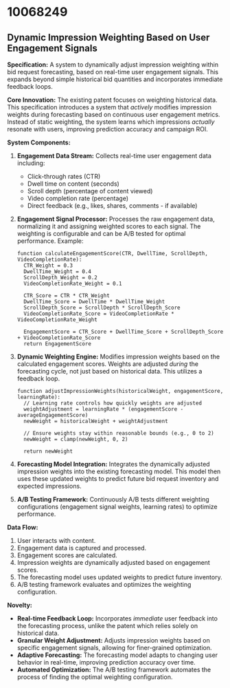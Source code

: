 # 10068249

## Dynamic Impression Weighting Based on User Engagement Signals

**Specification:** A system to dynamically adjust impression weighting within bid request forecasting, based on real-time user engagement signals. This expands beyond simple historical bid quantities and incorporates immediate feedback loops.

**Core Innovation:** The existing patent focuses on weighting historical data. This specification introduces a system that *actively* modifies impression weights during forecasting based on continuous user engagement metrics. Instead of static weighting, the system learns which impressions *actually* resonate with users, improving prediction accuracy and campaign ROI.

**System Components:**

1.  **Engagement Data Stream:** Collects real-time user engagement data including:
    *   Click-through rates (CTR)
    *   Dwell time on content (seconds)
    *   Scroll depth (percentage of content viewed)
    *   Video completion rate (percentage)
    *   Direct feedback (e.g., likes, shares, comments - if available)

2.  **Engagement Signal Processor:** Processes the raw engagement data, normalizing it and assigning weighted scores to each signal. The weighting is configurable and can be A/B tested for optimal performance.  Example:

    ```pseudocode
    function calculateEngagementScore(CTR, DwellTime, ScrollDepth, VideoCompletionRate):
      CTR_Weight = 0.3
      DwellTime_Weight = 0.4
      ScrollDepth_Weight = 0.2
      VideoCompletionRate_Weight = 0.1

      CTR_Score = CTR * CTR_Weight
      DwellTime_Score = DwellTime * DwellTime_Weight
      ScrollDepth_Score = ScrollDepth * ScrollDepth_Score
      VideoCompletionRate_Score = VideoCompletionRate * VideoCompletionRate_Weight

      EngagementScore = CTR_Score + DwellTime_Score + ScrollDepth_Score + VideoCompletionRate_Score
      return EngagementScore
    ```

3.  **Dynamic Weighting Engine:** Modifies impression weights based on the calculated engagement scores.  Weights are adjusted *during* the forecasting cycle, not just based on historical data.  This utilizes a feedback loop.

    ```pseudocode
    function adjustImpressionWeights(historicalWeight, engagementScore, learningRate):
      // Learning rate controls how quickly weights are adjusted
      weightAdjustment = learningRate * (engagementScore - averageEngagementScore)
      newWeight = historicalWeight + weightAdjustment

      // Ensure weights stay within reasonable bounds (e.g., 0 to 2)
      newWeight = clamp(newWeight, 0, 2)

      return newWeight
    ```

4.  **Forecasting Model Integration:** Integrates the dynamically adjusted impression weights into the existing forecasting model. This model then uses these updated weights to predict future bid request inventory and expected impressions.

5.  **A/B Testing Framework:** Continuously A/B tests different weighting configurations (engagement signal weights, learning rates) to optimize performance.

**Data Flow:**

1.  User interacts with content.
2.  Engagement data is captured and processed.
3.  Engagement scores are calculated.
4.  Impression weights are dynamically adjusted based on engagement scores.
5.  The forecasting model uses updated weights to predict future inventory.
6.  A/B testing framework evaluates and optimizes the weighting configuration.

**Novelty:**

*   **Real-time Feedback Loop:** Incorporates *immediate* user feedback into the forecasting process, unlike the patent which relies solely on historical data.
*   **Granular Weight Adjustment:** Adjusts impression weights based on specific engagement signals, allowing for finer-grained optimization.
*   **Adaptive Forecasting:** The forecasting model adapts to changing user behavior in real-time, improving prediction accuracy over time.
*   **Automated Optimization:** The A/B testing framework automates the process of finding the optimal weighting configuration.